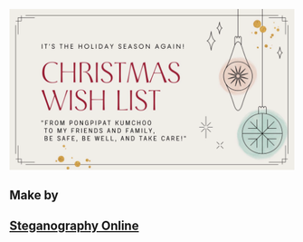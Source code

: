 ![alt text](e-card/xmas.png)
## Make by
## [Steganography Online](https://stylesuxx.github.io/steganography/)
